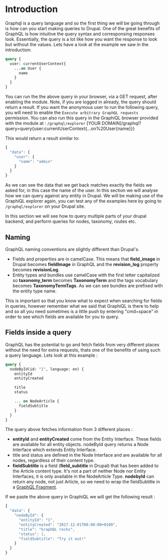 # Introduction

Graphql is a query language and so the first thing we will be going through is how can you start making queries to Drupal. One of the great benefits of GraphQL is how intuitive the query syntax and corresponsing responses look. Essentially, the query is a lot like how you want the response to look but without the values. Lets have a look at the example we saw in the introduction:

```graphql
query {
  user: currentUserContext{
    ...on User {
      name
    }
  }
}
```

You can run the the above query in your browser, via a GET request, after enabling the module. Note, if you are logged in already, the query should return a result. If you want the anonymous user to run the following query, you will need to enable the `Execute arbitrary GraphQL requests` permission. You can also run this query in the GraphiQL browser provided with the module at : `/graphql/explorer` \[YOUR DOMAIN\]/graphql?query=query{user:currentUserContext{...on%20User{name}}}

This would return a result similar to:

```javascript
{
  "data": {
    "user": {
      "name": "admin"
    }
  }
}
```

As we can see the data that we get back matches exactly the fields we asked for, in this case the name of the user. In this section we will analyse how we can query against any entity in Drupal. We will be making use of the GraphiQL explorer again, you can test any of the examples here by going to `/graphql/explorer` on your Drupal site.

In this section we will see how to query multiple parts of your drupal backend, and perform queries for nodes, taxonomy, routes etc.

## Naming

GraphQL naming conventions are slightly different than Drupal's.

* Fields and properties are in camelCase. This means that **field\_image** in Drupal becomes **fieldImage** in GraphQL and the **revision\_log** property becomes **revisionLog**.
* Entity types and bundles use camelCase with the first letter capitalized so **taxonomy\_term** becomes **TaxonomyTerm** and the tags vocabulary becomes **TaxonomyTermTags**. As we can see bundles are prefixed with the entity type name. 

This is important so that you know what to expect when searching for fields in queries, however remember what we said that GraphiQL is there to help and so all you need sometimes is a little push by entering "cmd+space" in order to see which fields are available for you to query.

## Fields inside a query

GraphQL has the potential to go and fetch fields from very different places without the need for extra requests, thats one of the benefits of using such a query language. Lets look at this example :

```graphql
query {
  nodeById(id: "1", language: en) {
    entityId
    entityCreated

    title
    status

    ... on NodeArticle {
      fieldSubtitle
    }
  }
}
```

The query above fetches information from 3 different places :

* **entityId** and **entityCreated** come from the Entity Interface. These fields are available for all entity objects. nodeById query returns a Node Interface which extends Entity Interface.
* title and status are defined in the Node Interface and are available for all nodes, regardless of their content type.
* **fieldSubtitle** is a field \(**field\_subtitle** in Drupal\) that has been added to the Article content type. It's not a part of neither Node nor Entity Interfaces, it is only available in the NodeArticle Type. **nodebyId** can return any node, not just Article, so we need to wrap the fieldSubtitle in a [GraphQL Fragment](http://graphql.org/learn/queries/#fragments).

If we paste the above query in GraphiQL we will get the following result :

```javascript
{
  "data": {
    "nodeById": {
      "entityId": "1",
      "entityCreated": "2017-12-01T00:00:00+0100",
      "title": "GraphQL rocks",
      "status": 1,
      "fieldSubtitle": "Try it out!"
    }
  }
}
```


